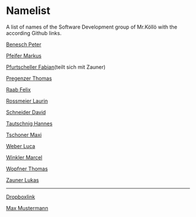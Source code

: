# Namelist
A list of names of the Software Development group of Mr.Köllö with the according Github links.

<a href="https://github.com/MarkusPfeifer" target="_blank">Benesch Peter</a>        

<a href="https://github.com/MarkusPfeifer" target="_blank">Pfeifer Markus</a>

<a href="https://github.com/ZaunerL" target="_blank">Pfurtscheller Fabian</a>(teilt sich mit Zauner)

<a href="https://github.com/PregOfficial" target="_blank">Pregenzer Thomas</a>

<a href="https://github.com/EyeOfEpic" target="_blank">Raab Felix </a>

<a href="https://github.com/LaurinRossmeier" target="_blank">Rossmeier Laurin </a>

<a href="https://github.com/daveschneider99" target="_blank">Schneider David</a>

<a href="https://github.com/ironeldas" target="_blank">Tautschnig Hannes</a>

<a href="https://github.com/Dweags" target="_blank">Tschoner Maxi</a>

<a href="https://github.com/lucaweber4" target="_blank">Weber Luca</a>

<a href="https://github.com/winklermarcel" target="_blank">Winkler Marcel</a>

<a href="https://github.com/thomasantonio" target="_blank">Wopfner Thomas</a>

<a href="https://github.com/ZaunerL" target="_blank">Zauner Lukas</a>

--------------------------------------------------------------------------------------------------------------------------------

<a href="https://www.dropbox.com/sh/jtayjq3p69due7k/AACCphSQUxPO6IU41MaRDVdSa?dl=0" target="_blank">Dropboxlink</a>

<a href="http://img.pr0gramm.com/2014/12/11/3ea91b2b7108b322.png" target="_blank">Max Mustermann</a>
